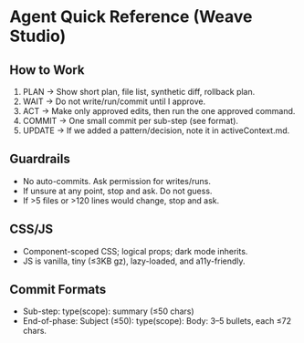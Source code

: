 # Agent Quick Reference (Weave Studio)

## How to Work
1) PLAN → Show short plan, file list, synthetic diff, rollback plan.
2) WAIT → Do not write/run/commit until I approve.
3) ACT → Make only approved edits, then run the one approved command.
4) COMMIT → One small commit per sub-step (see format).
5) UPDATE → If we added a pattern/decision, note it in activeContext.md.

## Guardrails
- No auto-commits. Ask permission for writes/runs.
- If unsure at any point, stop and ask. Do not guess.
- If >5 files or >120 lines would change, stop and ask.

## CSS/JS
- Component-scoped CSS; logical props; dark mode inherits.
- JS is vanilla, tiny (≤3KB gz), lazy-loaded, and a11y-friendly.

## Commit Formats
- Sub-step: type(scope): summary  (≤50 chars)
- End-of-phase:
  Subject (≤50): type(scope): <result>
  Body: 3–5 bullets, each ≤72 chars.
